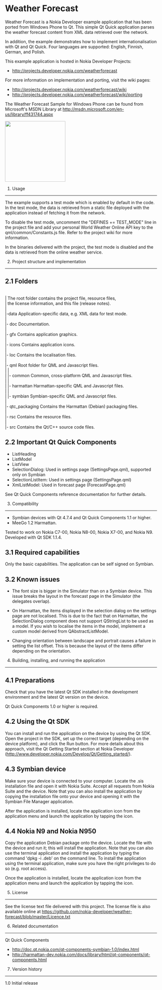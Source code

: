 Weather Forecast
================

Weather Forecast is a Nokia Developer example application that has been ported 
from Windows Phone to Qt. This simple Qt Quick application parses the weather 
forecast content from XML data retrieved over the network.

In addition, the example demonstrates how to implement internationalisation
with Qt and Qt Quick. Four languages are supported: English, Finnish, German, and
Polish.

This example application is hosted in Nokia Developer Projects:
- http://projects.developer.nokia.com/weatherforecast

For more information on implementation and porting, visit the wiki pages:
- http://projects.developer.nokia.com/weatherforecast/wiki
- http://projects.developer.nokia.com/weatherforecast/wiki/porting

The Weather Forecast Sample for Windows Phone can be found from Microsoft's
MSDN Library at http://msdn.microsoft.com/en-us/library/ff431744.aspx

<img src="https://raw.github.com/nokia-developer/weather-forecast/master/doc/wf-qt-splash-screen.png" width="200px" /> 


1. Usage
-------------------------------------------------------------------------------

The example supports a test mode which is enabled by default in the code.
In the test mode, the data is retrieved from a static file deployed with the
application instead of fetching it from the network.

To disable the test mode, uncomment the "DEFINES += TEST_MODE" line in the project
file and add your personal World Weather Online API key to the
qml/common/Constants.js file. Refer to the project wiki for more information.

In the binaries delivered with the project, the test mode is disabled and the
data is retrieved from the online weather service.


2. Project structure and implementation
-------------------------------------------------------------------------------

2.1 Folders
-----------

 <br />|                  The root folder contains the project file, resource files,
 <br />|                  the license information, and this file (release notes).
 <br />|
 <br />|-data             Application-specific data,  e.g. XML data for test mode.
 <br />|
 <br />|- doc             Documentation.
 <br />|
 <br />|- gfx             Contains application graphics.
 <br />|
 <br />|- icons           Contains application icons.
 <br />|
 <br />|- loc             Contains the localisation files.
 <br />|
 <br />|- qml             Root folder for QML and Javascript files.
 <br />|  |
 <br />|  |- common       Common, cross-platform QML and Javascript files.
 <br />|  |
 <br />|  |- harmattan    Harmattan-specific QML and Javascript files.
 <br />|  |
 <br />|  |- symbian      Symbian-specific QML and Javascript files.
 <br />|
 <br />|- qtc_packaging   Contains the Harmattan (Debian) packaging files.
 <br />|
 <br />|- rsc             Contains the resource files.
 <br />|
 <br />|- src             Contains the Qt/C++ source code files.


2.2 Important Qt Quick Components
---------------------------------

 * ListHeading
 * ListModel
 * ListView
 * SelectionDialog: Used in settings page (SettingsPage.qml), supported only on
                    Symbian 
 * SelectionListItem: Used in settings page (SettingsPage.qml)
 * XmlListModel: Used in forecast page (ForecastPage.qml)
 
See Qt Quick Components reference documentation for further details.


3. Compatibility
-------------------------------------------------------------------------------

 - Symbian devices with Qt 4.7.4 and Qt Quick Components 1.1 or higher.
 - MeeGo 1.2 Harmattan.

Tested to work on Nokia C7-00, Nokia N8-00, Nokia X7-00, and Nokia N9.
Developed with Qt SDK 1.1.4.


3.1 Required capabilities
-------------------------

Only the basic capabilities. The application can be self signed on Symbian.


3.2 Known issues
----------------

 * The font size is bigger in the Simulator than on a Symbian device. This issue
   breaks the layout in the forecast page in the Simulator (the delegates overlap).
   
 * On Harmattan, the items displayed in the selection dialog on the settings
   page are not localised. This is due to the fact that on Harmattan, the
   SelectionDialog component does not support QStringList to be used as a model.
   If you wish to localise the items in the model, implement a custom model
   derived from QAbstractListModel.

 * Changing orientation between landscape and portrait causes a failure in
   setting the list offset. This is because the layout of the items differ
   depending on the orientation.


4. Building, installing, and running the application
-------------------------------------------------------------------------------

4.1 Preparations
----------------

Check that you have the latest Qt SDK installed in the development environment
and the latest Qt version on the device.

Qt Quick Components 1.0 or higher is required.

4.2 Using the Qt SDK
--------------------

You can install and run the application on the device by using the Qt SDK.
Open the project in the SDK, set up the correct target (depending on the device
platform), and click the Run button. For more details about this approach,
visit the Qt Getting Started section at Nokia Developer
(http://www.developer.nokia.com/Develop/Qt/Getting_started/).

4.3 Symbian device
------------------

Make sure your device is connected to your computer. Locate the .sis
installation file and open it with Nokia Suite. Accept all requests from Nokia 
Suite and the device. Note that you can also install the application by copying
the installation file onto your device and opening it with the Symbian File
Manager application.

After the application is installed, locate the application icon from the
application menu and launch the application by tapping the icon.

4.4 Nokia N9 and Nokia N950
---------------------------

Copy the application Debian package onto the device. Locate the file with the
device and run it; this will install the application. Note that you can also
use the terminal application and install the application by typing the command
'dpkg -i <package name>.deb' on the command line. To install the application
using the terminal application, make sure you have the right privileges 
to do so (e.g. root access).

Once the application is installed, locate the application icon from the
application menu and launch the application by tapping the icon.


5. License
-------------------------------------------------------------------------------

See the license text file delivered with this project. The license file is also
available online at
https://github.com/nokia-developer/weather-forecast/blob/master/Licence.txt


6. Related documentation
-------------------------------------------------------------------------------

Qt Quick Components
- http://doc.qt.nokia.com/qt-components-symbian-1.0/index.html
- http://harmattan-dev.nokia.com/docs/library/html/qt-components/qt-components.html


7. Version history
-------------------------------------------------------------------------------

1.0 Initial release
